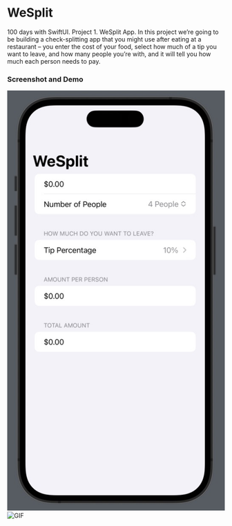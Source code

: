 # WeSplit
100 days with SwiftUI. Project 1. WeSplit App. In this project we’re going to be building a check-splitting app that you might use after eating at a restaurant – you enter the cost of your food, select how much of a tip you want to leave, and how many people you’re with, and it will tell you how much each person needs to pay.
### Screenshot and Demo
![Screenshot](https://github.com/Mweh/WeSplit/blob/main/Screenshot/WeSplit%20Screenshot.jpg) 
![GIF](https://github.com/Mweh/WeSplit/blob/main/Screenshot/WeSplit%20GIF.gif?raw=true)

